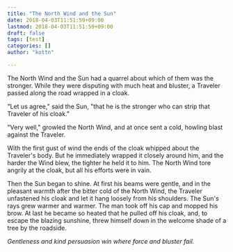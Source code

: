 ```yaml
---
title: "The North Wind and the Sun"
date: 2018-04-03T11:51:59+09:00
lastmod: 2018-04-03T11:51:59+09:00
draft: false
tags: [test]
categories: []
author: "kottn"

---
```


The North Wind and the Sun had a quarrel about which of them was the stronger. While they were disputing with much heat and bluster, a Traveler passed along the road wrapped in a cloak.

"Let us agree," said the Sun, "that he is the stronger who can strip that Traveler of his cloak."

"Very well," growled the North Wind, and at once sent a cold, howling blast against the Traveler.

With the first gust of wind the ends of the cloak whipped about the Traveler's body. But he immediately wrapped it closely around him, and the harder the Wind blew, the tighter he held it to him. The North Wind tore angrily at the cloak, but all his efforts were in vain.

Then the Sun began to shine. At first his beams were gentle, and in the pleasant warmth after the bitter cold of the North Wind, the Traveler unfastened his cloak and let it hang loosely from his shoulders. The Sun's rays grew warmer and warmer. The man took off his cap and mopped his brow. At last he became so heated that he pulled off his cloak, and, to escape the blazing sunshine, threw himself down in the welcome shade of a tree by the roadside.

*Gentleness and kind persuasion win where force and bluster fail.*

